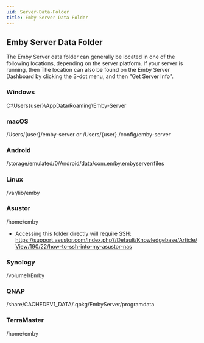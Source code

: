 ```yaml
---
uid: Server-Data-Folder
title: Emby Server Data Folder
---
```


## Emby Server Data Folder

The Emby Server data folder can generally be located in one of the following locations, depending on the server platform. If your server is running, then The location can also be found on the Emby Server Dashboard by clicking the 3-dot menu, and then "Get Server Info".



### Windows
C:\Users\{user}\AppData\Roaming\Emby-Server

### macOS
/Users/{user}/emby-server or /Users/{user}./config/emby-server

### Android
/storage/emulated/0/Android/data/com.emby.embyserver/files

### Linux
/var/lib/emby

### Asustor
/home/emby
  - Accessing this folder directly will require SSH: https://support.asustor.com/index.php?/Default/Knowledgebase/Article/View/190/22/how-to-ssh-into-my-asustor-nas

### Synology
/volume1/Emby

### QNAP
/share/CACHEDEV1_DATA/.qpkg/EmbyServer/programdata

### TerraMaster
/home/emby

